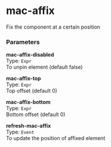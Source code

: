 
mac-affix
===
Fix the component at a certain position  
  
### Parameters
**mac-affix-disabled**  
Type: `Expr`  
To unpin element (default false)  
  
**mac-affix-top**  
Type: `Expr`  
Top offset (default 0)  
  
**mac-affix-bottom**  
Type: `Expr`  
Bottom offset (default 0)  
  
**refresh-mac-affix**  
Type: `Event`  
To update the position of affixed element  
  

